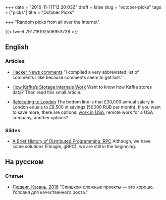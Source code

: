 +++
date = "2016-11-11T12:20:03Z"
draft = false
slug = "october-picks"
tags = ["picks"]
title = "October Picks"

+++
"Random picks from all over the Internet".

<!--more-->

{{< tweet 791718192506953728 >}}

## English

### Articles

* [Hacker News comments](http://danluu.com/hn-comments/)
  "I compiled a very abbreviated list of comments I like because comments seem to get lost."

* [How Kafka’s Storage Internals Work](https://medium.com/the-hoard/how-kafkas-storage-internals-work-3a29b02e026#.t3um9zqs0)
  Want to know how Kafka stores data? Then read this small article.

* [Relocating to London](https://medium.com/@FunctionalWorks/relocating-to-london-12754053c81e#.xgbknzar5)
  The bottom line is that £30,000 annual salary in London equals to £8,500 in savings (50000 RUB per month). If you want to save more, there are options: [work in USA](https://hackerlife.co/blog/compare-cities-cost/London-United-Kingdom), remote work for a USA company, another options?

### Slides

* [A Brief History of Distributed Programming: RPC](https://speakerdeck.com/caitiem20/a-brief-history-of-distributed-programming-rpc)
  Although, we have some solutions (Finagle, gRPC), we are still in the beginning.

## На русском

### Статьи

* [Людвиг, Казань, 2016](http://bvz.name/blog/all/lyudvig-kazan-2016/)
  "Слишком сложные проекты — это хорошо. Условия для качественного роста."
